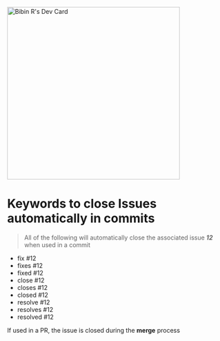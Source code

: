 
[<a href="https://app.daily.dev/bibinrebo"><img src="https://api.daily.dev/devcards/2213a078144a4405b39d4bfe7a523ac5.png?r=6h2" width="400" alt="Bibin R's Dev Card"/></a>](https://api.daily.dev/devcards/2213a078144a4405b39d4bfe7a523ac5.png?r=nc9)


# Keywords to close Issues automatically in commits

> All of the following will automatically close the associated issue ___12___ when used in a commit

- fix #12
- fixes #12
- fixed #12
- close #12
- closes #12
- closed #12
- resolve #12
- resolves #12
- resolved #12

If used in a PR, the issue is closed during the __merge__ process

